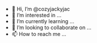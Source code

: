 - 👋 Hi, I’m @cozyjackyjac
- 👀 I’m interested in ...
- 🌱 I’m currently learning ...
- 💞️ I’m looking to collaborate on ...
- 📫 How to reach me ...

<!---
cozyjackyjac/cozyjackyjac is a ✨ special ✨ repository because its `README.md` (this file) appears on your GitHub profile.
You can click the Preview link to take a look at your changes.
--->

